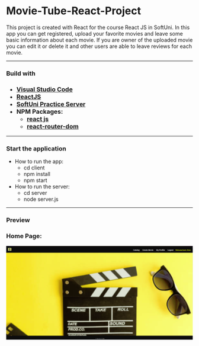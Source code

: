 <h1> Movie-Tube-React-Project </h1>

<p> This project is created with React for the course React JS in SoftUni.
In this app you can get registered, upload your favorite movies and leave some basic information about each movie. If you are owner of the uploaded movie you can edit it or delete it and other users are able to leave reviews for each movie. </p>

-------------------------------------------------------------------------------------------------------------------------------------------------------------------------

<h3> Build with <h3>
  
  - [Visual Studio Code](https://code.visualstudio.com/ "Visual Studio Code")
  - [ReactJS](https://react.dev/)
  - [SoftUni Practice Server](https://github.com/softuni-practice-server/softuni-practice-server)
  - NPM Packages:
    - [react js](https://www.npmjs.com/package/react)
    - [react-router-dom](https://reactrouter.com/en/main/start/tutorial)

 -----------------------------------------------------------------------------------------------------------------------------------------------------------------------
<h3>Start the application </h3>  

- How to run the app:
  - cd client
  - npm install
  - npm start
- How to run the server:
  - cd server
  - node server.js

-------------------------------------------------------------------------------------------------------------------------------------------------------------------------
  
  <h3>Preview</h3>
  
  ### Home Page:
  ![Home](https://github.com/DesislavaSN/movie-tube-react-project/raw/main/screenshots/home-page.PNG)
